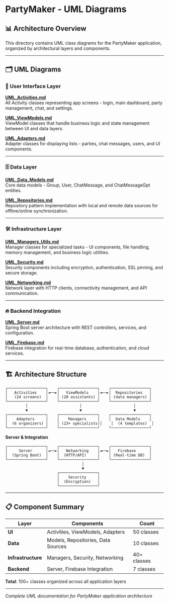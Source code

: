 # PartyMaker - UML Diagrams

## 📊 Architecture Overview

This directory contains UML class diagrams for the PartyMaker application, organized by architectural layers and components.

---

## 🗂️ **UML Diagrams**

### **📱 User Interface Layer**

**[UML_Activities.md](UML_Activities.md)**  
All Activity classes representing app screens - login, main dashboard, party management, chat, and settings.

**[UML_ViewModels.md](UML_ViewModels.md)**  
ViewModel classes that handle business logic and state management between UI and data layers.

**[UML_Adapters.md](UML_Adapters.md)**  
Adapter classes for displaying lists - parties, chat messages, users, and UI components.

---

### **🗄️ Data Layer**

**[UML_Data_Models.md](UML_Data_Models.md)**  
Core data models - Group, User, ChatMessage, and ChatMessageGpt entities.

**[UML_Repositories.md](UML_Repositories.md)**  
Repository pattern implementation with local and remote data sources for offline/online synchronization.

---

### **🛠️ Infrastructure Layer**

**[UML_Managers_Utils.md](UML_Managers_Utils.md)**  
Manager classes for specialized tasks - UI components, file handling, memory management, and business logic utilities.

**[UML_Security.md](UML_Security.md)**  
Security components including encryption, authentication, SSL pinning, and secure storage.

**[UML_Networking.md](UML_Networking.md)**  
Network layer with HTTP clients, connectivity management, and API communication.

---

### **🔥 Backend Integration**

**[UML_Server.md](UML_Server.md)**  
Spring Boot server architecture with REST controllers, services, and configuration.

**[UML_Firebase.md](UML_Firebase.md)**  
Firebase integration for real-time database, authentication, and cloud services.

---

## 🏗️ **Architecture Structure**

```
┌─────────────────┐    ┌─────────────────┐    ┌─────────────────┐
│   Activities    │◄──►│   ViewModels    │◄──►│  Repositories   │
│   (24 screens)  │    │ (20 assistants) │    │ (data managers) │
└─────────────────┘    └─────────────────┘    └─────────────────┘
         │                       │                       │
         ▼                       ▼                       ▼
┌─────────────────┐    ┌─────────────────┐    ┌─────────────────┐
│    Adapters     │    │    Managers     │    │  Data Models    │
│  (6 organizers) │    │ (23+ specialists)│    │  (4 templates)  │
└─────────────────┘    └─────────────────┘    └─────────────────┘
```

**Server & Integration**
```
┌─────────────────┐    ┌─────────────────┐    ┌─────────────────┐
│     Server      │◄──►│   Networking    │◄──►│   Firebase      │
│  (Spring Boot)  │    │  (HTTP/API)     │    │ (Real-time DB)  │
└─────────────────┘    └─────────────────┘    └─────────────────┘
                                  │
                                  ▼
                       ┌─────────────────┐
                       │    Security     │
                       │  (Encryption)   │
                       └─────────────────┘
```

---

## 📋 **Component Summary**

| Layer | Components | Count |
|-------|------------|-------|
| **UI** | Activities, ViewModels, Adapters | 50 classes |
| **Data** | Models, Repositories, Data Sources | 10 classes |
| **Infrastructure** | Managers, Security, Networking | 40+ classes |
| **Backend** | Server, Firebase Integration | 7 classes |

**Total**: 100+ classes organized across all application layers

---

*Complete UML documentation for PartyMaker application architecture*